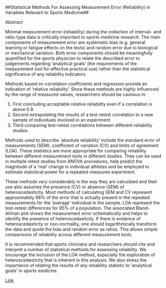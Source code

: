 ##Statistical Methods For Assessing Measurement Error (Reliability) in Variables Relevant to Sports Medicine##

*Abstract*
        
        
 Minimal measurement error (reliability) during the collection of interval- and ratio-type data is critically important to sports medicine research. The main components of measurement error are systematic bias (e.g. general learning or fatigue effects on the tests) and random error due to biological or mechanical variation. Both error components should be meaningfully quantified for the sports physician to relate the described error to judgements regarding ‘analytical goals’ (the requirements of the measurement tool for effective practical use) rather than the statistical significance of any reliability indicators.

Methods based on correlation coefficients and regression provide an indication of ‘relative reliability’. Since these methods are highly influenced by the range of measured values, researchers should be cautious in: 
1. First concluding acceptable relative reliability even if a correlation is above 0.9.
2. Second extrapolating the results of a test-retest correlation to a new sample of individuals involved in an experiment.
3. Third comparing test-retest correlations between different reliability studies.

Methods used to describe ‘absolute reliability’ include the standard error of measurements (SEM), coefficient of variation (CV) and limits of agreement (LOA). These statistics are more appropriate for comparing reliability between different measurement tools in different studies. They can be used in multiple retest studies from ANOVA procedures, help predict the magnitude of a ‘real’ change in individual athletes and be employed to estimate statistical power for a repeated-measures experiment.

These methods vary considerably in the way they are calculated and their use also assumes the presence (CV) or absence (SEM) of heteroscedasticity. Most methods of calculating SEM and CV represent approximately 68% of the error that is actually present in the repeated measurements for the ‘average’ individual in the sample. LOA represent the test-retest differences for 95% of a population. The associated Bland-Altman plot shows the measurement error schematically and helps to identify the presence of heteroscedasticity. If there is evidence of heteroscedasticity or non-normality, one should logarithmically transform the data and quote the bias and random error as ratios. This allows simple comparisons of reliability across different measurement tools.

It is recommended that sports clinicians and researchers should cite and interpret a number of statistical methods for assessing reliability. We encourage the inclusion of the LOA method, especially the exploration of heteroscedasticity that is inherent in this analysis. We also stress the importance of relating the results of any reliability statistic to ‘analytical goals’ in sports medicine.
       

[Link](http://link.springer.com/article/10.2165/00007256-199826040-00002)
